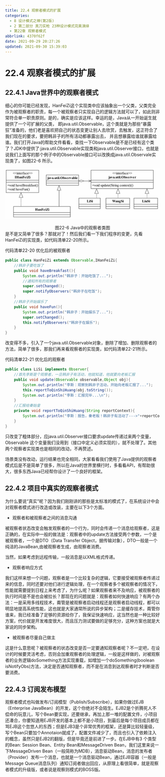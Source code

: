```yaml
---
title: 22.4 观察者模式的扩展
categories:
  - 8 设计模式之禅(第2版)
  - 2 第二部分 真刀实枪 23种设计模式完美演绎
  - 第22章 观察者模式
abbrlink: 4370f62f
date: 2021-09-29 20:27:26
updated: 2021-09-30 15:39:03
---
```

# 22.4 观察者模式的扩展
## 22.4.1 Java世界中的观察者模式
细心的你可能已经发现，HanFeiZi这个实现类中应该抽象出一个父类，父类完全作为被观察者的职责，每一个被观察者只实现自己的逻辑方法就可以了，如此则非常符合单一职责原则。是的，确实是应该这样。幸运的是，Java从一开始诞生就提供了一个可扩展的父类， 即java.util.Observable，这个类就是为那些“暴露狂”准备的，他们老是喜欢把自己的状态变更让别人去欣赏，去触发，这正符合了我们现在的要求，要把韩非子的所有活动都暴露出去， 并且想暴露给谁就暴露给谁。我们打开Java的帮助文件看看，查找一下Observable是不是已经有这个类了？JDK中提供了:java.util.Observable实现类和java.util.Observer接口，也就是说我们上面写的那个例子中的Observable接口可以改换成java.util.Observale实现类了，如图22-6 所示。

![image-20210929202341629](https://raw.githubusercontent.com/lanlan2017/images/master/Blog/2021/09/20210929202341.png)

<center>图22-6 Java中的观察者类图</center>
是不是又简单了很多？那就对了！然后我们看一下我们程序的变更，先看HanFeiZi的实现类，如代码清单22-20所示。

代码清单22-20 优化后的被观察者
```java
public class HanFeiZi extends Observable,IHanFeiZi{
    //韩非子要吃饭了
    public void haveBreakfast(){
        System.out.println("韩非子：开始吃饭了...");
        //通知所有的观察者
        super.setChanged();
        super.notifyObservers("韩非子在吃饭");
    }
    //韩非子开始娱乐了
    public void haveFun(){
        System.out.println("韩非子：开始娱乐了...");
        super.setChanged();
        this.notifyObservers("韩非子在娱乐");
    }
}
```
改变得不多，引入了一个java.util.Observable对象，删除了增加、删除观察者的方法，简单了很多，那我们再来看观察者的实现类，如代码清单22-21所示。

代码清单22-21 优化后的观察者
```java
public class LiSi implements Observer{
    //首先李斯是个观察者，一旦韩非子有活动，他就知道，他就要向老板汇报
    public void update(Observable observable,Object obj){
        System.out.println("李斯：观察到韩非子活动，开始向老板汇报了...");
        this.reportToQinShiHuang(obj.toString());
        System.out.println("李斯：汇报完毕...\n");
    }
    //汇报给秦始皇
    private void reportToQinShiHuang(String reportContext){
        System.out.println("李斯：报告，秦老板！韩非子有活动了--->"+reportContext);
    }
}
```
只改变了粗体部分，应java.util.Observer接口要求update传递过来两个变量，Observable 这个变量我们没用到（接口中定义必须实现的），就不处理了。其他两个观察者实现类也是相同的改动，不再赘述。

场景类没有改动，运行结果也完全相同，大家看看我们使用了Java提供的观察者模式后是不是简单了很多，所以在Java的世界里横行时，多看看API，有帮助很大，很多东西Java已经帮你设计了一个良好的框架。

## 22.4.2 项目中真实的观察者模式
为什么要说“真实”呢？因为我们刚刚讲的那些是太标准的模式了，在系统设计中会对观察者模式进行改造或改装，主要在以下3个方面。

- 观察者和被观察者之间的消息沟通

被观察者状态改变会触发观察者的一个行为，同时会传递一个消息给观察者，这是正确的，在实际中一般的做法是：观察者中的update方法接受两个参数，一个是被观察者，一个是DTO（Data Transfer Object，据传输对象），DTO一般是一个纯洁的JavaBean,由被观察者生成，由观察者消费。

当然，如果考虑到远程传输，一般消息是以XML格式传递。

- 观察者响应方式

我们这样来想一个问题，观察者是一个比较复杂的逻辑，它要接受被观察者传递过来的信息，同时还要对他们进行逻辑处理，在一个观察者多个被观察者的情况下，性能就需要提到日程上来考虑了，为什么呢？如果观察者来不及响应，被观察者的执行时间是不是也会被拉长？那现在的问题就是：观察者如何快速响应？有两个办法：一是采用多线程技术，甭管是被观察者启动线程还是观察者启动线程，都可以明显地提高系统性能，这也就是大家通常所说的异步架构；二是缓存技术，甭管你谁来，我已经准备了足够的资源给你了，我保证快速响应，这当然也是一种比较好方案，代价就是开发难度很大，而且压力测试要做的足够充分，这种方案也就是大家说的同步架构。

- 被观察者尽量自己做主

这是什么意思呢？被观察者的状态改变是否一定要通知观察者呢？不一定吧，在设计的时候要灵活考虑，否则会加重观察者的处理逻辑，一般是这样做的，对被观察者的业务逻辑doSomething方法实现重载，如增加一个doSomething(boolean isNotifyObs)方法，决定是否通知观察者，而不是在消息到达观察者时才判断是否要消费。

## 22.4.3 订阅发布模型
观察者模式也叫做发布/订阅模型（Publish/Subscribe），如果你做过EJB（Enterprise JavaBean）的开发，这个你绝对不会陌生。EJB2是个折腾死人不偿命的玩意儿，写个Bean要实现，还要继承，再加上那一堆的配置文件，小项目还凑合，你要知道用EJB开发的基本上都不是小项目，到最后是每个项目成员都在骂EJB这个忽悠人的东西；但是EJB3是个非常优秀的框架，还是算比较轻量级，写个Bean只要加个Annotaion就成了，配置文件减少了，而且也引入了依赖注入的概念，虽然只是EJB2的翻版，但是毕竟还是前进了一步。在EJB中有3 个类型的Bean: Session Bean、Entity Bean和MessageDriven Bean，我们这里来说一下MessageDriven Bean（一般简称为MDB），消息驱动Bean，消息的发布者（Provider）发布一个消息，也就是一个消息驱动Bean，通过EJB容器（一般是Message Queue消息队列）通知订阅者做出回应，从原理上看很简单，就是观察者模式的升级版，或者说是观察则模式的BOSS版。

